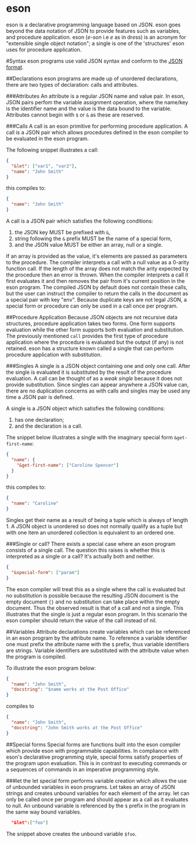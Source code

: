 eson
===

eson is a declarative programming language based on JSON. eson goes beyond the data notation of JSON to provide features such as variables, and procedure application. eson (*e-son* i.e *e* as in dr*e*ss) is an acronym for "extensible single object notation"; a single is one of the 'structures' eson uses for procedure application.

#Syntax
eson programs use valid JSON syntax and conform to the [JSON format](http://json.org/).

##Declarations
eson programs are made up of unordered declarations, there are two types of declaration: calls and attributes.

###Attributes
An attribute is a regular JSON name and value pair. In eson, JSON pairs perfom the variable assignment operation, where the name/key is the identifier name and the value is the data bound to the variable. Attributes cannot begin with `$` or `&` as these are reserved.

###Calls
A call is an eson primitive for performing procedure application. A call is a JSON pair which allows procedures defined in the eson compiler to be evaluated in the eson program.

The following snippet illustrates a call:

```JSON
{
  "&let": ["var1", "var2"],
  "name": "John Smith"
}
```

this compiles to:

```JSON
{
  "name": "John Smith"
}
```

A call is a JSON pair which satisfies the following conditions:

1. the JSON key MUST be prefixed with `&`,
1. string following the `&` prefix MUST be the name of a special form,
1. and the JSON value MUST be either an array, null or a single. 

If an array is provided as the value, it's elements are passed as parameters to the procedure. The compiler interprets a call with a null value as a 0-arity function call. If the length of the array does not match the arity expected by the procedure then an error is thrown.
When the compiler interprets a call it first evaluates it and then removes the pair from it's current position in the eson program. The compiled JSON by default does not contain these calls, but the user can instruct the compiler to return the calls in the document as a special pair with key "env". Because duplicate keys are not legal JSON, a special form or procedure can only be used in a call once per program.

##Procedure Application
Because JSON objects are not recursive data structures, procedure application takes two forms. One form supports evaluation while the other form supports both evaluation and substitution. The previously mentioned `call` provides the first type of procedure application where the procedure is evaluated but the output (if any) is not retained. eson has a structure known called a single that can perform procedure application with substitution.

###Singles
A single is a JSON object containing one and only one call. After the single is evaluated it is substituted by the result of the procedure evaluation. A call can be thought of as a *weak single* because it does not provide substitution. Since singles can appear anywhere a JSON value can, there are no duplication concerns as with calls and singles may be used any time a JSON pair is defined.

A single is a JSON object which satisfies the following conditions:

1. has one declaration;
1. and the declaration is a call.

The snippet below illustrates a single with the imaginary special form `&get-first-name`:

```JSON
{
  "name": {
    "&get-first-name": ["Caroline Spencer"]
  }
}
```

this compiles to:

```JSON
{
  "name": "Caroline"
}
```

Singles get their name as a result of being a tuple which is always of length 1. A JSON object is unordered so does not normally qualify as a tuple but with one item an unordered collection is equivalent to an ordered one.

###Single or call?
There exists a special case where an eson program consists of a single call. The question this raises is whether this is interpreted as a single or a call? It's actually both and neither.

```JSON
{
  "&special-form": ["param"]
}
```

The eson compiler will treat this as a single where the call is evaluated but no substitution is possible because the resulting JSON document is the empty document `{}` and no substitution can take place within the empty document. Thus the observed result is that of a call and not a single. This illustrates that the single is just a regular eson program. In this scenario the eson compiler should return the value of the call instead of nil.

##Variables
Attribute declarations create variables which can be referenced in an eson program by the attribute name. To reference a variable identifier one must prefix the attribute name with the `$` prefix, thus variable identifiers are strings. Variable identifiers are substituted with the attribute value when the program is compiled.

To illustrate the eson program below:

```JSON
{
  "name": "John Smith",
  "docstring": "$name works at the Post Office"
}
```

compiles to

```JSON
{
  "name": "John Smith",
  "docstring": "John Smith works at the Post Office"
}
```

##Special forms
Special forms are functions built into the eson compiler which provide eson with programmable capabilities. In compliance with eson's declarative programming style, special forms satisfy properties of the program upon evaluation. This is in contrast to executing commands or a sequences of commands in an imperative programming style.

###let
the let special form performs variable creation which allows the use of unbounded variables in eson programs. Let takes an array of JSON strings and creates unbound variables for each element of the array. let can only be called once per program and should appear as a call as it evaluates to null. An unbound variable is referenced by the `$` prefix in the program in the same way bound variables.

```JSON
  "&let":["foo"]
```

The snippet above creates the unbound variable `$foo`.
